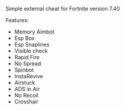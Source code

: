 Simple external cheat for Fortnite version 7.40

Features:
- Memory Aimbot
- Esp Box
- Esp Snaplines
- Visible check
- Rapid Fire
- No Spread
- Spinbot
- InstaRevive
- Airstuck
- ADS in Air
- No Recoil
- Crosshair
